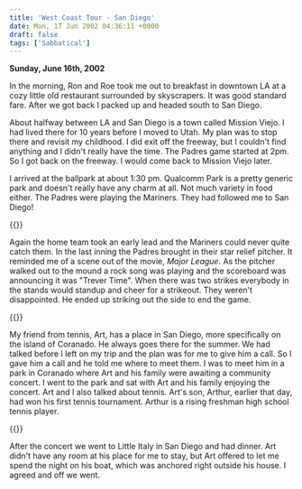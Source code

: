 ```yaml
---
title: 'West Coast Tour - San Diego'
date: Mon, 17 Jun 2002 04:36:11 +0000
draft: false
tags: ['Sabbatical']
---
```


**Sunday, June 16th, 2002** 

In the morning, Ron and Roe took me out to breakfast in downtown LA at a cozy little old restaurant surrounded by skyscrapers. It was good standard fare. After we got back I packed up and headed south to San Diego. 

About halfway between LA and San Diego is a town called Mission Viejo. I had lived there for 10 years before I moved to Utah. My plan was to stop there and revisit my childhood. I did exit off the freeway, but I couldn't find anything and I didn't really have the time. The Padres game started at 2pm. So I got back on the freeway. I would come back to Mission Viejo later. 

I arrived at the ballpark at about 1:30 pm. Qualcomm Park is a pretty generic park and doesn't really have any charm at all. Not much variety in food either. The Padres were playing the Mariners. They had followed me to San Diego! 

{{<img-center src="/images/Qualcomm_Park.jpg" title="Qualcomm Park">}}

Again the home team took an early lead and the Mariners could never quite catch them. In the last inning the Padres brought in their star relief pitcher. It reminded me of a scene out of the movie, _Major League_. As the pitcher walked out to the mound a rock song was playing and the scoreboard was announcing it was "Trever Time". When there was two strikes everybody in the stands would standup and cheer for a strikeout. They weren't disappointed. He ended up striking out the side to end the game. 

{{<img-center src="/images/Trevor_Time.jpg" title="Trevor Time">}}

My friend from tennis, Art, has a place in San Diego, more specifically on the island of Coranado. He always goes there for the summer. We had talked before I left on my trip and the plan was for me to give him a call. So I gave him a call and he told me where to meet them. I was to meet him in a park in Coranado where Art and his family were awaiting a community concert. I went to the park and sat with Art and his family enjoying the concert. Art and I also talked about tennis. Art's son, Arthur, earlier that day, had won his first tennis tournament. Arthur is a rising freshman high school tennis player. 

{{<img-right src="/images/Art_s_Boat.jpg" title="Art's Boat">}}

After the concert we went to Little Italy in San Diego and had dinner. Art didn't have any room at his place for me to stay, but Art offered to let me spend the night on his boat, which was anchored right outside his house. I agreed and off we went.